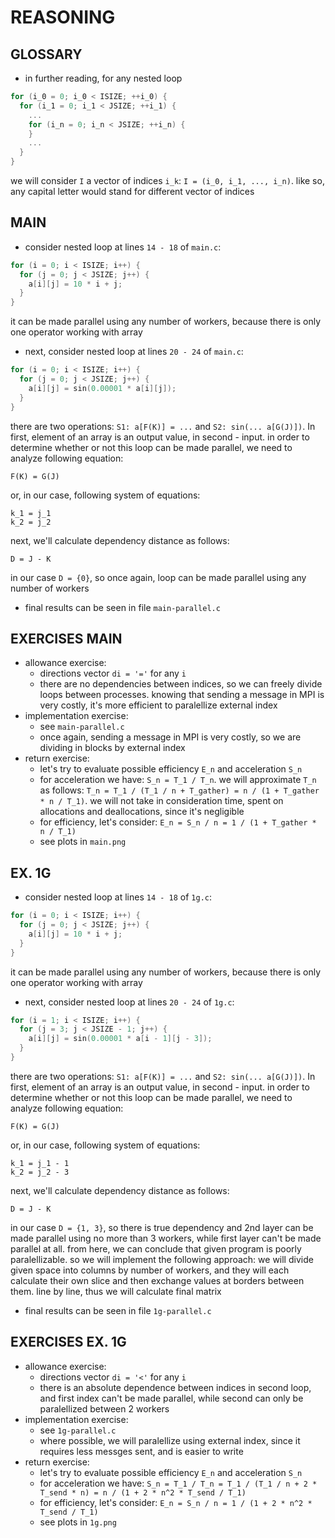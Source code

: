 # REASONING

## GLOSSARY

- in further reading, for any nested loop

```C
for (i_0 = 0; i_0 < ISIZE; ++i_0) {
  for (i_1 = 0; i_1 < JSIZE; ++i_1) {
    ...
    for (i_n = 0; i_n < JSIZE; ++i_n) {
    }
    ...
  }
}
```

we will consider `I` a vector of indices `i_k`: `I = (i_0, i_1, ..., i_n)`. like so, any capital letter would stand for different vector of indices

## MAIN

- consider nested loop at lines `14 - 18` of `main.c`:

```C
for (i = 0; i < ISIZE; i++) {
  for (j = 0; j < JSIZE; j++) {
    a[i][j] = 10 * i + j;
  }
}
```

it can be made parallel using any number of workers, because there is only one operator working with array

- next, consider nested loop at lines `20 - 24` of `main.c`:

```C
for (i = 0; i < ISIZE; i++) {
  for (j = 0; j < JSIZE; j++) {
    a[i][j] = sin(0.00001 * a[i][j]);
  }
}
```

there are two operations: `S1: a[F(K)] = ...` and `S2: sin(... a[G(J)])`. In first, element of an array is an output value, in second - input.
in order to determine whether or not this loop can be made parallel, we need to analyze following equation:

`F(K) = G(J)`

or, in our case, following system of equations:

```
k_1 = j_1
k_2 = j_2
```

next, we'll calculate dependency distance as follows:

`D = J - K`

in our case `D = {0}`, so once again, loop can be made parallel using any number of workers

- final results can be seen in file `main-parallel.c`

## EXERCISES MAIN

- allowance exercise:
  - directions vector `di = '='` for any `i`
  - there are no dependencies between indices, so we can freely divide loops between processes. knowing that sending a message in MPI is very costly, it's more efficient to paralellize external index
- implementation exercise:
  - see `main-parallel.c`
  - once again, sending a message in MPI is very costly, so we are dividing in blocks by external index
- return exercise:
  - let's try to evaluate possible efficiency `E_n` and acceleration `S_n`
  - for acceleration we have: `S_n = T_1 / T_n`. we will approximate `T_n` as follows: `T_n = T_1 / (T_1 / n + T_gather) = n / (1 + T_gather * n / T_1)`. we will not take in consideration time, spent on allocations and deallocations, since it's negligible
  - for efficiency, let's consider: `E_n = S_n / n = 1 / (1 + T_gather * n / T_1)`
  - see plots in `main.png`

## EX. 1G

- consider nested loop at lines `14 - 18` of `1g.c`:

```C
for (i = 0; i < ISIZE; i++) {
  for (j = 0; j < JSIZE; j++) {
    a[i][j] = 10 * i + j;
  }
}
```

it can be made parallel using any number of workers, because there is only one operator working with array

- next, consider nested loop at lines `20 - 24` of `1g.c`:

```C
for (i = 1; i < ISIZE; i++) {
  for (j = 3; j < JSIZE - 1; j++) {
    a[i][j] = sin(0.00001 * a[i - 1][j - 3]);
  }
}
```

there are two operations: `S1: a[F(K)] = ...` and `S2: sin(... a[G(J)])`. In first, element of an array is an output value, in second - input.
in order to determine whether or not this loop can be made parallel, we need to analyze following equation:

`F(K) = G(J)`

or, in our case, following system of equations:

```
k_1 = j_1 - 1
k_2 = j_2 - 3
```

next, we'll calculate dependency distance as follows:

`D = J - K`

in our case `D = {1, 3}`, so there is true dependency and 2nd layer can be made parallel using no more than 3 workers, while first layer can't be made parallel at all. from here, we can conclude that given program is poorly paralellizable. so we will implement the following approach: we will divide given space into columns by number of workers, and they will each calculate their own slice and then exchange values at borders between them. line by line, thus we will calculate final matrix

- final results can be seen in file `1g-parallel.c`

## EXERCISES EX. 1G

- allowance exercise:
  - directions vector `di = '<'` for any `i`
  - there is an absolute dependence between indices in second loop, and first index can't be made parallel, while second can only be paralellized between 2 workers
- implementation exercise:
  - see `1g-parallel.c`
  - where possible, we will paralellize using external index, since it requires less messges sent, and is easier to write
- return exercise:
  - let's try to evaluate possible efficiency `E_n` and acceleration `S_n`
  - for acceleration we have: `S_n = T_1 / T_n = T_1 / (T_1 / n + 2 * T_send * n) = n / (1 + 2 * n^2 * T_send / T_1)`
  - for efficiency, let's consider: `E_n = S_n / n = 1 / (1 + 2 * n^2 * T_send / T_1)`
  - see plots in `1g.png`
